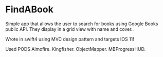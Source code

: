 # FindABook
Simple app that allows the user to search for books using Google Books public API.
They display in a grid view with name and cover..

Wrote in swift4 using MVC design pattern and targets IOS 11!

Used PODS
Almofire.
Kingfisher.
ObjectMapper.
MBProgressHUD.

